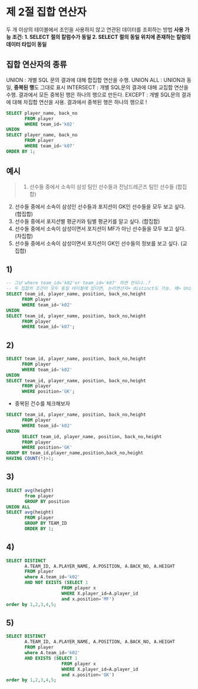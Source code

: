 # 제 2절 집합 연산자
두 개 이상의 테이블에서 조인을 사용하지 않고 연관된 데이터를 조회하는 방법
**사용 가능 조건: 1. SELECT 절의 칼럼수가 동일 2. SELECT 절의 동일 위치에 존재하는 칼럼의 데이터 타입이 동일**
## 집합 연산자의 종류
UNION : 개별 SQL 문의 결과에 대해 합집합 연산을 수행.
UNION ALL : UNION과 동일, **중복된 행**도 그대로 표시
INTERSECT : 개별 SQL문의 결과에 대해 교집합 연산을 수행. 결과에서 모든 중복된 행은 하나의 행으로 만든다.
EXCEPT : 개별 SQL문의 결과에 대해 차집합 연산을 사용. 결과에서 중복된 행은 하나의 행으로 !
```sql
SELECT player_name, back_no
       FROM player
       WHERE team_id='k02'
UNION
SELECT player_name, back_no
       FROM player
       WHERE team_id='k07'
ORDER BY 1;
```
## 예시
> 1) 선수들 중에서 소속이 삼성 팀인 선수들과 전남드레곤즈 팀인 선수들 (합집합)
  2) 선수들 중에서 소속이 삼성인 선수들과 포지션이 GK인 선수들을 모두 보고 싶다. (합집합)
  3) 선수들 중에서 포지션별 평균키와 팀별 평균키를 알고 싶다. (합집합)
  4) 선수들 중에서 소속이 삼성이면서 포지션이 MF가 아닌 선수들을 모두 보고 싶다. (차집합)
  5) 선수들 중에서 소속이 삼성이면서 포지션이 GK인 선수들의 정보를 보고 싶다. (교집합)

## 1)
```sql
-- 그냥 where team_id='k02'or team_id='k07' 하면 안되나..?
-- 두 집합의 조건이 모두 동일 테이블에 있다면, 논리연산자+ distinct도 가능. 왜> Union은 중복 제외
SELECT team_id, player_name, position, back_no,height
      FROM player
      WHERE team_id='k02'
UNION
SELECT team_id, player_name, position, back_no,height
      FROM player
      WHERE team_id='k07';
```

## 2)
```sql
SELECT team_id, player_name, position, back_no,height
      FROM player
      WHERE team_id='k02'
UNION
SELECT team_id, player_name, position, back_no,height
      FROM player
      WHERE position='GK';
```
*  중복된 건수를 체크해보자
```sql
SELECT team_id, player_name, position, back_no,height
      FROM player
      WHERE team_id='k02'
UNION
      SELECT team_id, player_name, position, back_no,height
      FROM player
      WHERE position='GK'
GROUP BY team_id,player_name,position,back_no,height
HAVING COUNT(*)>1;
```
## 3)
```sql
SELECT avg(height)
       from player
       GROUP BY position
UNION ALL
SELECT avg(height)
       FROM player
       GROUP BY TEAM_ID
       ORDER BY 1;
```
## 4)
```sql
SELECT DISTINCT
       A.TEAM_ID, A.PLAYER_NAME, A.POSITION, A.BACK_NO, A.HEIGHT
       FROM player
       where A.team_id='k02'
       AND NOT EXISTS (SELECT 1
                     FROM player x
                     WHERE X.player_id=A.player_id
                     and x.position='MF')
order by 1,2,3,4,5;
```
## 5)
```sql
SELECT DISTINCT
       A.TEAM_ID, A.PLAYER_NAME, A.POSITION, A.BACK_NO, A.HEIGHT
       FROM player
       where A.team_id='k02'
       AND EXISTS (SELECT 1
                     FROM player x
                     WHERE X.player_id=A.player_id
                     and x.position='GK')
order by 1,2,3,4,5;
```
